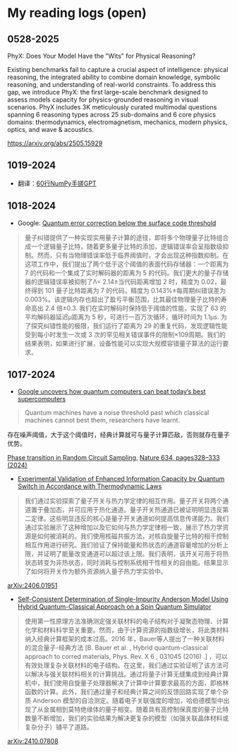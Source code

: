 # My reading logs (open)

## 0528-2025

PhyX: Does Your Model Have the "Wits" for Physical Reasoning?

Existing benchmarks fail to capture a crucial aspect of intelligence: physical reasoning, the integrated ability to combine domain knowledge, symbolic reasoning, and understanding of real-world constraints. To address this gap, we introduce PhyX: the first large-scale benchmark designed to assess models capacity for physics-grounded reasoning in visual scenarios. PhyX includes 3K meticulously curated multimodal questions spanning 6 reasoning types across 25 sub-domains and 6 core physics domains: thermodynamics, electromagnetism, mechanics, modern physics, optics, and wave \& acoustics.

https://arxiv.org/abs/2505.15929

## 1019-2024

- 翻译：[60行NumPy手搓GPT](https://jiqihumanr.github.io/2023/04/13/gpt-from-scratch/)


## 1018-2024

- Google: [Quantum error correction below the surface code threshold](https://arxiv.org/abs/2408.13687)

> 量子纠错提供了一种实现实用量子计算的途径，即将多个物理量子比特组合成一个逻辑量子比特，随着更多量子比特的添加，逻辑错误率会呈指数级抑制。然而，只有当物理错误率低于临界阈值时，才会出现这种指数抑制。在这项工作中，我们提出了两个低于这个阈值的表面代码存储器：一个距离为 7 的代码和一个集成了实时解码器的距离为 5 的代码。我们更大的量子存储器的逻辑错误率被抑制了Λ= 2.14±当代码距离增加 2 时，精度为 0.02，最终得到 101 量子比特距离为 7 的代码，精度为 0.143%±每周期纠错误差为 0.003%。该逻辑内存也超出了盈亏平衡范围，比其最佳物理量子比特的寿命高出 2.4 倍±0.3. 我们在实时解码时保持低于阈值的性能，实现了 63 的平均解码器延迟μ距离为 5 秒，可进行一百万次循环，循环时间为 1.1μs. 为了探究纠错性能的极限，我们运行了距离为 29 的重复代码，发现逻辑性能受到每小时发生一次或 3 次的罕见相关错误事件的限制×109周期。我们的结果表明，如果进行扩展，设备性能可以实现大规模容错量子算法的运行要求。

## 1017-2024

- [Google uncovers how quantum computers can beat today’s best supercomputers](https://www.nature.com/articles/d41586-024-03288-3)

> Quantum machines have a noise threshold past which classical machines cannot best them, researchers have learnt.

存在噪声阈值，大于这个阈值时，经典计算就可与量子计算匹敌，否则就存在量子优势。

[Phase transition in Random Circuit Sampling](https://arxiv.org/abs/2304.11119), [Nature 634, pages328–333 (2024)](https://www.nature.com/articles/s41586-024-07998-6)


- [Experimental Validation of Enhanced Information Capacity by Quantum Switch in Accordance with Thermodynamic Laws](https://journals.aps.org/prl/abstract/10.1103/PhysRevLett.133.040401)

> 我们通过实验探索了量子开关与热力学定律的相互作用。量子开关将两个通道置于叠加态，并可应用于热化通道。量子开关热通道已被证明明显违反第二定律。这些明显违反的核心是量子开关通道如何提高信息传递能力。我们通过实验展示了这种增加以及它如何与热力学定律相一致，展示了热力学资源是如何被消耗的。我们使用核磁共振方法，对核自旋量子比特的相干控制相互作用进行研究。我们验证了保持能量和热状态的通道容量增加的分析上限，并证明了能量改变通道可以超过该上限。我们表明，该开关可用于将热状态转变为非热状态，同时消耗与控制系统相干性相关的自由能。结果显示了如何将开关作为额外资源纳入量子热力学实验中。

[arXiv:2406.01951](https://arxiv.org/abs/2406.01951)

- [Self-Consistent Determination of Single-Impurity Anderson Model Using Hybrid Quantum-Classical Approach on a Spin Quantum Simulator](https://journals.aps.org/prl/abstract/10.1103/PhysRevLett.133.140602)

> 使用第一性原理方法准确测定强关联材料的电子结构对于凝聚态物理、计算化学和材料科学至关重要。然而，由于计算资源的指数级增长，将此类材料纳入经典计算框架的成本过高。2016 年，Bauer等人提出了一种关联材料的混合量子-经典方法 [B. Bauer et al. , Hybrid quantum-classical approach to corred materials, Phys. Rev. X 6 , 031045 (2016) .] ，可以有效处理复杂关联材料的电子结构。在这里，我们通过实验证明了该方法可以解决与强关联材料相关的计算挑战。通过将量子计算无缝集成到经典计算机中，我们使用自旋量子处理器解决了计算中计算要求最高的方面，即格林函数的计算。此外，我们通过量子和经典计算之间的反馈回路实现了单个杂质 Anderson 模型的自洽测定。随着电子关联强度的增加，哈伯德模型中出现了从金属相到莫特绝缘体的量子相变。随着具有高控制保真度的量子比特数量不断增加，我们的实验结果为解决更复杂的模型（如强关联晶体材料或复杂分子）铺平了道路。

[arXiv:2410.07808](https://arxiv.org/abs/2410.07808)
